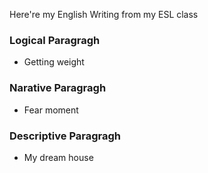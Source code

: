 Here're my English Writing from my ESL class

### Logical Paragragh
- Getting weight

### Narative Paragragh
- Fear moment

### Descriptive Paragragh
- My dream house